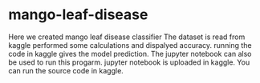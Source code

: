 # mango-leaf-disease
Here we created mango leaf disease classifier
The dataset is read from kaggle
performed some calculations and dispalyed accuracy.
running the code in kaggle gives the model prediction.
The jupyter notebook can also be used to run this progarm.
jupyter notebook is uploaded in kaggle.
You can run the source code in kaggle.
